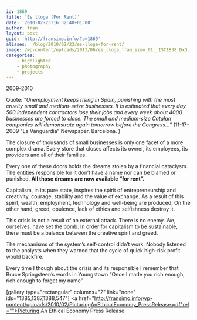 ```yaml
---
id: 1869
title: 'Es lloga (For Rent)'
date: '2010-02-23T16:32:40+01:00'
author: fran
layout: post
guid: 'http://fransimo.info/?p=1869'
aliases:  /blog/2010/02/23/es-lloga-for-rent/
image: /wp-content/uploads/2013/06/es_lloga_fran_simo_01__ISC1838_DxO.jpg
categories:
    - highlighted
    - photography
    - projects
---
```


2009-2010

Quote: <em>“Unemployment keeps rising in Spain, punishing with the most cruelty small and medium-seize businesses. It is estimated that every day 500 independent contractors lose their jobs and every week about 4000 businesses are forced to close. The small and medium-size Catalan companies will demonstrate again tomorrow before the Congress…”</em> (11-17-2009 “La Vanguardia” Newspaper. Barcelona. )

The closure of thousands of small businesses is only one facet of a more complex drama. Every store that closes affects its owner, its employees, its providers and all of their families. 

Every one of these doors holds the dreams stolen by a financial cataclysm. The entities responsible for it don’t have a name nor can be blamed or punished. <strong>All those dreams are now available “for rent”.</strong>

Capitalism, in its pure state, inspires the spirit of entrepreneurship and creativity, courage, stability and the value of exchange. As a result of this spirit, wealth, employment, technology and well-being are produced. On the other hand, greed, opulence, lack of ethics and selfishness destroy it. 

This crisis is not a result of an external attack. There is no enemy. We, ourselves, have set the bomb. In order for capitalism to be sustainable, there must be a balance between the creative spirit and greed. 

The mechanisms of the system’s self-control didn’t work. Nobody listened to the analysts when they warned that the cycle of quick high-risk profit would backfire.

Every time I though about the crisis and its responsible I remember that Bruce Springsteen’s words in Youngstown “Once I made you rich enough, rich enough to forget my name” 

[gallery type="rectangular" columns="2" link="none" ids="1385,1387,1388,547"]
<a href="http://fransimo.info/wp-content/uploads/2010/02/PicturingAnEthicalEconomy_PressRelease.pdf"rel="">Picturing An Ethical Economy Press Release</a>